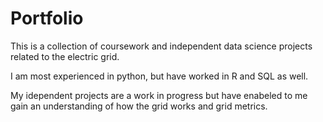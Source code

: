 # Portfolio
This is a collection of coursework and independent data science projects related to the electric grid.

I am most experienced in python, but have worked in R and SQL as well.

My idependent projects are a work in progress but have enabeled to me gain an understanding of how the grid works and grid metrics.

